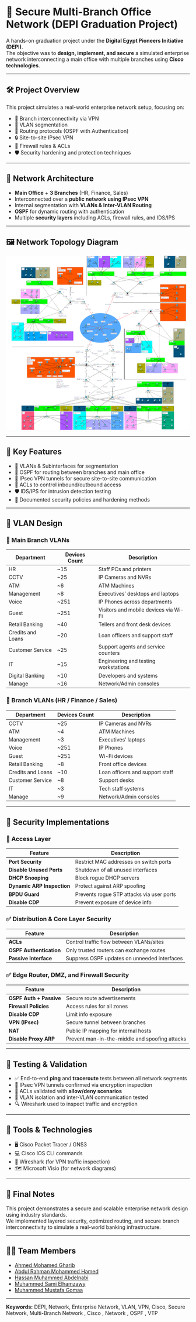 # 📡 Secure Multi-Branch Office Network (DEPI Graduation Project)

A hands-on graduation project under the **Digital Egypt Pioneers Initiative (DEPI)**.  
The objective was to **design, implement, and secure** a simulated enterprise network interconnecting a main office with multiple branches using **Cisco technologies**.

---

## 🛠️ Project Overview

This project simulates a real-world enterprise network setup, focusing on:

- 🏢 Branch interconnectivity via VPN
- 🔐 VLAN segmentation
- 🚦 Routing protocols (OSPF with Authentication)
- 🔒 Site-to-site IPsec VPN
- 📜 Firewall rules & ACLs
- 🛡️ Security hardening and protection techniques

---

## 🧩 Network Architecture

- **Main Office** + **3 Branches** (HR, Finance, Sales)
- Interconnected over a **public network using IPsec VPN**
- Internal segmentation with **VLANs & Inter-VLAN Routing**
- **OSPF** for dynamic routing with authentication
- Multiple **security layers** including ACLs, firewall rules, and IDS/IPS

---

## 🖼️ Network Topology Diagram

![Network Design Diagram](./Project%20Design%20pkt.png)

---

## 🔐 Key Features

- 🧱 VLANs & Subinterfaces for segmentation
- 📡 OSPF for routing between branches and main office
- 🔐 IPsec VPN tunnels for secure site-to-site communication
- 📜 ACLs to control inbound/outbound access
- 🛡️ IDS/IPS for intrusion detection testing
- 📄 Documented security policies and hardening methods

---

## 🧱 VLAN Design

### 🔹 Main Branch VLANs

| Department        | Devices Count | Description                           |
| ----------------- | ------------- | ------------------------------------- |
| HR                | ~15           | Staff PCs and printers                |
| CCTV              | ~25           | IP Cameras and NVRs                   |
| ATM               | ~6            | ATM Machines                          |
| Management        | ~8            | Executives’ desktops and laptops      |
| Voice             | ~251          | IP Phones across departments          |
| Guest             | ~251          | Visitors and mobile devices via Wi-Fi |
| Retail Banking    | ~40           | Tellers and front desk devices        |
| Credits and Loans | ~20           | Loan officers and support staff       |
| Customer Service  | ~25           | Support agents and service counters   |
| IT                | ~15           | Engineering and testing workstations  |
| Digital Banking   | ~10           | Developers and systems                |
| Manage            | ~16           | Network/Admin consoles                |

### 🔸 Branch VLANs (HR / Finance / Sales)

| Department        | Devices Count | Description                     |
| ----------------- | ------------- | ------------------------------- |
| CCTV              | ~25           | IP Cameras and NVRs             |
| ATM               | ~4            | ATM Machines                    |
| Management        | ~3            | Executives’ laptops             |
| Voice             | ~251          | IP Phones                       |
| Guest             | ~251          | Wi-Fi devices                   |
| Retail Banking    | ~8            | Front office devices            |
| Credits and Loans | ~10           | Loan officers and support staff |
| Customer Service  | ~8            | Support desks                   |
| IT                | ~3            | Tech staff systems              |
| Manage            | ~9            | Network/Admin consoles          |

---

## 🔐 Security Implementations

### 📍 Access Layer

| Feature                    | Description                               |
| -------------------------- | ----------------------------------------- |
| **Port Security**          | Restrict MAC addresses on switch ports    |
| **Disable Unused Ports**   | Shutdown of all unused interfaces         |
| **DHCP Snooping**          | Block rogue DHCP servers                  |
| **Dynamic ARP Inspection** | Protect against ARP spoofing              |
| **BPDU Guard**             | Prevents rogue STP attacks via user ports |
| **Disable CDP**            | Prevent exposure of device info           |

### ✅ Distribution & Core Layer Security

| Feature                 | Description                                  |
| ----------------------- | -------------------------------------------- |
| **ACLs**                | Control traffic flow between VLANs/sites     |
| **OSPF Authentication** | Only trusted routers can exchange routes     |
| **Passive Interface**   | Suppress OSPF updates on unneeded interfaces |

### ✅ Edge Router, DMZ, and Firewall Security

| Feature                 | Description                                    |
| ----------------------- | ---------------------------------------------- |
| **OSPF Auth + Passive** | Secure route advertisements                    |
| **Firewall Policies**   | Access rules for all zones                     |
| **Disable CDP**         | Limit info exposure                            |
| **VPN (IPsec)**         | Secure tunnel between branches                 |
| **NAT**                 | Public IP mapping for internal hosts           |
| **Disable Proxy ARP**   | Prevent man-in-the-middle and spoofing attacks |

---

## 🧪 Testing & Validation

- ✅ End-to-end **ping** and **traceroute** tests between all network segments
- 🔐 IPsec VPN tunnels confirmed via encryption inspection
- 🛑 ACLs validated with **allow/deny scenarios**
- 🔁 VLAN isolation and inter-VLAN communication tested
- 🔍 Wireshark used to inspect traffic and encryption

---

## 🧰 Tools & Technologies

- 🖥️ Cisco Packet Tracer / GNS3
- 💻 Cisco IOS CLI commands
- 🔎 Wireshark (for VPN traffic inspection)
- 🗺️ Microsoft Visio (for network diagrams)

---

## 🏁 Final Notes

This project demonstrates a secure and scalable enterprise network design using industry standards.  
We implemented layered security, optimized routing, and secure branch interconnectivity to simulate a real-world banking infrastructure.

---

## 🧑‍💻 Team Members

- [Ahmed Mohamed Gharib](https://www.linkedin.com/in/ahmedgharib0/)
- [Abdul Rahman Mohammed Hamed](https://www.linkedin.com/in/abdomohammed2410/)
- [Hassan Muhammed Abdelnabi](https://www.linkedin.com/in/hassan-abdalnabi-57533617b/)
- [Muhammed Sami Elhamzawy](https://www.linkedin.com/in/mosami74/)
- [Muhammed Mustafa Gomaa](https://www.linkedin.com/in/muhammed-gomaa-/)

---

**Keywords:** DEPI, Network, Enterprise Network, VLAN, VPN, Cisco, Secure Network, Multi-Branch Network , Cisco , Network , OSPF , VTP
